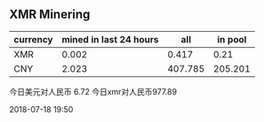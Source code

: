 ## XMR Minering

|currency|mined in last 24 hours|all|in pool|
|---|---|---|---|
|XMR|0.002|0.417|0.21|
|CNY|2.023|407.785|205.201|

今日美元对人民币 6.72	今日xmr对人民币977.89


2018-07-18 19:50